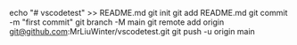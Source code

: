 echo "# vscodetest" >> README.md
git init
git add README.md
git commit -m "first commit"
git branch -M main
git remote add origin git@github.com:MrLiuWinter/vscodetest.git
git push -u origin main
